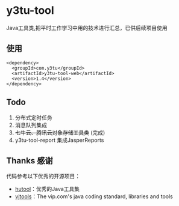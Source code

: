 # y3tu-tool
Java工具类,把平时工作学习中用的技术进行汇总，已供后续项目使用

## 使用

    <dependency>
      <groupId>com.y3tu</groupId>
      <artifactId>y3tu-tool-web</artifactId>
      <version>1.4</version>
    </dependency>
    
## Todo
1. 分布式定时任务  
2. 消息队列集成
3. ~~七牛云、腾讯云对象存储工具类~~ (完成)
4. y3tu-tool-report 集成JasperReports

## Thanks 感谢

代码参考以下优秀的开源项目：

- [hutool](https://gitee.com/loolly/hutool)：优秀的Java工具集
- [vjtools](https://github.com/vipshop/vjtools)：The vip.com's java coding standard, libraries and tools


